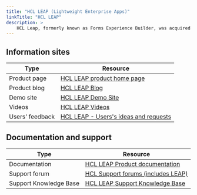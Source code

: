 ```yaml
---
title: "HCL LEAP (Lightweight Enterprise Apps)"
linkTitle: "HCL LEAP"
description: >
    HCL Leap, formerly known as Forms Experience Builder, was acquired from IBM in December of 2017 and has now been released as an HCL product with new features and functionality and with the new brand identity of HCL Leap (standing for Lightweight Enterprise Apps).
---
```


## Information sites
| Type | Resource      |
|------|---------------|
| Product page | <a href="https://hclsw.co/leap" target="_blank" >HCL LEAP product home page</a> |
| Product blog | <a href="https://hclsw.co/leap-blogs" target="_blank" >HCL LEAP Blog</a> |
| Demo site | <a href="https://hclsw.co/leap-product-demo" target="_blank" >HCL LEAP Demo Site</a> |
| Videos | <a href="https://hclsw.co/leap-video-playlist" target="_blank" >HCL LEAP Videos</a> |
| Users' feedback | <a href="https://hclsw.co/leap-ideas" target="_blank" >HCL LEAP - Users's ideas and requests</a> |

## Documentation and support

| Type | Resource      |
|------|---------------|
| Documentation | <a href="https://hclsw.co/leap-product-documentation" target="_blank" >HCL LEAP Product documentation</a> |
| Support forum |  <a href="https://www.hclleapcommunity.com/forum.html" target="_blank" >HCL Support forums (includes LEAP)</a> |
| Support Knowledge Base | <a href="https://hclsw.co/leap-support-knowledge-base" target="_blank" >HCL LEAP Support Knowledge Base</a> |